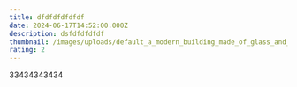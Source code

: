 ```yaml
---
title: dfdfdfdfdfdf
date: 2024-06-17T14:52:00.000Z
description: dsfdfdfdfdf
thumbnail: /images/uploads/default_a_modern_building_made_of_glass_and_metal_2.jpg
rating: 2
---
```

33434343434
